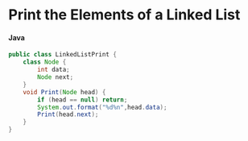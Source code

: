 # Print the Elements of a Linked List 

#### Java
```java
public class LinkedListPrint {
    class Node {
        int data;
        Node next;
    }
    void Print(Node head) {
        if (head == null) return;
        System.out.format("%d%n",head.data);
        Print(head.next);
    }
}


```